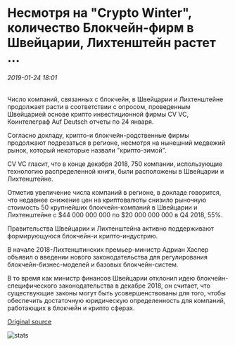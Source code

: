 # Несмотря на "Crypto Winter", количество Блокчейн-фирм в Швейцарии, Лихтенштейн растет ...

###### 2019-01-24 18:01

Число компаний, связанных с блокчейн, в Швейцарии и Лихтенштейне продолжает расти в соответствии с опросом, проведенным Швейцарией основе крипто инвестиционной фирмы CV VC, Коинтелеграф Auf Deutsch отчеты по 24 января.

Согласно докладу, крипто-и блокчейн-родственные фирмы продолжают подрезаться в регионе, несмотря на нынешний медвежий рынок, который некоторые назвали "крипто-зимой".

CV VC гласит, что в конце декабря 2018, 750 компании, использующие технологию распределенной книги, были расположены в Швейцарии и Лихтенштейне.

Отметив увеличение числа компаний в регионе, в докладе говорится, что недавнее снижение цен на криптовалюты снизило рыночную стоимость 50 крупнейших блокчейн-компаний в Швейцарии и Лихтенштейне с $44 000 000 000 по $20 000 000 000 в Q4 2018, 55%.

Правительства Швейцарии и Лихтенштейна активно поддерживают формирующуюся блокчейн-и крипто-индустрию.

В начале 2018-Лихтенштинских премьер-министр Адриан Хаслер объявил о введении нового законодательства для регулирования блокчейн-бизнес-моделей и базовых блокчейн-систем.

В то время как министр финансов Швейцарии отклонил идею блокчейн-специфического законодательства в декабре 2018, он считает, что существующие законы могут быть усовершенствованы для того, чтобы обеспечить достаточную юридическую определенность для компаний, работающих в блокчейн и крипто сферах.

[Original source](https://cointelegraph.com/news/despite-crypto-winter-number-of-blockchain-firms-in-switzerland-liechtenstein-grows)

![stats](https://c.statcounter.com/11760860/0/a89fa40b/1/ "stats")